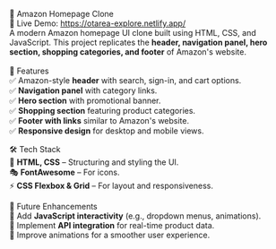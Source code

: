 🛒 Amazon Homepage Clone
<br>
🚀 Live Demo: https://otarea-explore.netlify.app/
<br>
A modern Amazon homepage UI clone built using HTML, CSS, and JavaScript. This project replicates the **header, navigation panel, hero section, shopping categories, and footer** of Amazon's website.<br>
<br> 
🚀 Features<br>
✅ Amazon-style **header** with search, sign-in, and cart options.<br>
✅ **Navigation panel** with category links.<br>
✅ **Hero section** with promotional banner.  
✅ **Shopping section** featuring product categories.  
✅ **Footer with links** similar to Amazon's website.  
✅ **Responsive design** for desktop and mobile views.

🛠 Tech Stack<br>
🎨 **HTML, CSS** – Structuring and styling the UI.   
🎭 **FontAwesome** – For icons.  
⚡ **CSS Flexbox & Grid** – For layout and responsiveness.
  
📌 Future Enhancements<br>
🔹 Add **JavaScript interactivity** (e.g., dropdown menus, animations).   
🔹 Implement **API integration** for real-time product data.<br>
🔹 Improve animations for a smoother user experience.<br>
